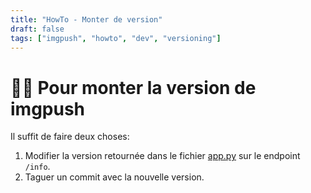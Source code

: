 ```yaml
---
title: "HowTo - Monter de version"
draft: false
tags: ["imgpush", "howto", "dev", "versioning"]
---
```


# 👨‍💻 Pour monter la version de imgpush

Il suffit de faire deux choses:

1. Modifier la version retournée dans le fichier [app.py](../app/app.py) sur le endpoint `/info`.
2. Taguer un commit avec la nouvelle version.
